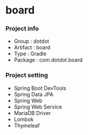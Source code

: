 # board 

### Project info 
* Group : dotdot
* Artifact : board
* Type : Gradle
* Package : com.dotdot.board 

### Project setting
* Spring Boot DevTools
* Spring Data JPA
* Spring Web
* Spring Web Service
* MariaDB Driver
* Lombok
* Thymeleaf 
